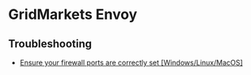 # GridMarkets Envoy

## Troubleshooting

- [Ensure your firewall ports are correctly set [Windows/Linux/MacOS]](https://support.gridmarkets.com/portal/en/kb/articles/what-firewall-ports-are-needed-for-gridmarkets-to-work)
